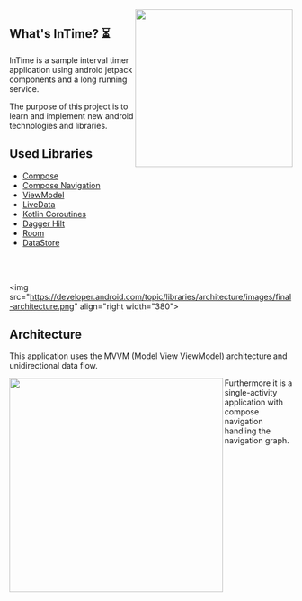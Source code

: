 
<img src="https://github.com/p-hlp/INTimeSimple/blob/master/screenshots/placeholder.gif" align="right" width="280">

## What's InTime? :hourglass_flowing_sand:

InTime is a sample interval timer application using android jetpack components and a long running service.

The purpose of this project is to learn and implement new android technologies and libraries.

## Used Libraries
 - [Compose](https://developer.android.com/jetpack/compose) 
 - [Compose Navigation](https://developer.android.com/jetpack/compose/navigation)
 - [ViewModel](https://developer.android.com/topic/libraries/architecture/viewmodel) 
 - [LiveData](https://developer.android.com/topic/libraries/architecture/livedata)  
 - [Kotlin Coroutines](https://github.com/Kotlin/kotlinx.coroutines) 
 - [Dagger Hilt](https://dagger.dev/hilt/) 
 - [Room](https://developer.android.com/topic/libraries/architecture/room) 
 - [DataStore](https://developer.android.com/topic/libraries/architecture/datastore)

<br/>
<br/>

<img src="https://developer.android.com/topic/libraries/architecture/images/final-architecture.png" align="right width="380">

## Architecture
This application uses the MVVM (Model View ViewModel) architecture and unidirectional data flow.

<img src="https://developer.android.com/images/jetpack/compose/state-unidirectional-flow.png" align="left" width="380">

Furthermore it is a single-activity application with compose navigation handling the navigation 
graph.
